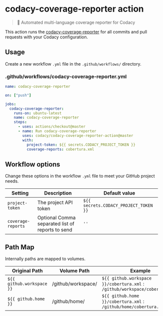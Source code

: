 # codacy-coverage-reporter action

> 🤖 Automated multi-language coverage reporter for Codacy

This action runs the [codacy-coverage-reporter](https://github.com/codacy/codacy-coverage-reporter) for all commits and pull requests with your Codacy configuration.

## Usage

Create a new workflow `.yml` file in the `.github/workflows/` directory.

### .github/workflows/codacy-coverage-reporter.yml

```yml
name: codacy-coverage-reporter

on: ["push"]

jobs:
  codacy-coverage-reporter:
    runs-on: ubuntu-latest
    name: codacy-coverage-reporter
    steps:
      - uses: actions/checkout@master
      - name: Run codacy-coverage-reporter
        uses: codacy/codacy-coverage-reporter-action@master
        with:
          project-token: ${{ secrets.CODACY_PROJECT_TOKEN }}
          coverage-reports: cobertura.xml
```

## Workflow options

Change these options in the workflow `.yml` file to meet your GitHub project needs.

| Setting            | Description                                      | Default value                         |
| ------------------ | ------------------------------------------------ | ------------------------------------- |
| `project-token`    | The project API token                            | `${{ secrets.CODACY_PROJECT_TOKEN }}` |
| `coverage-reports` | Optional Comma separated list of reports to send | `''`                                  |


## Path Map

Internally paths are mapped to volumes.


| Original Path             | Volume Path           | Example                                                                     |
| ------------------------- | --------------------  | --------------------------------------------------------------------------  | 
| `${{ github.workspace }}` | /github/workspace/    | `${{ github.workspace }}/cobertura.xml` : `/github/workspace/cobertura.xml` | 
| `${{ github.home }}`      | /github/home/         | `${{ github.home }}/cobertura.xml` : `/github/home/cobertura.xml`           |
